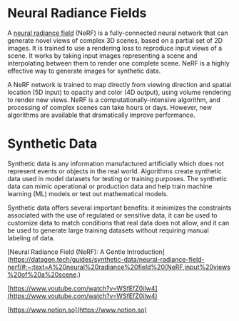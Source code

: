 # Neural Radiance Fields

A [neural radiance field](https://arxiv.org/abs/2003.08934) (NeRF) is a fully-connected neural network that can generate novel views of complex 3D scenes, based on a partial set of 2D images. It is trained to use a rendering loss to reproduce input views of a scene. It works by taking input images representing a scene and interpolating between them to render one complete scene. NeRF is a highly effective way to generate images for synthetic data.

A NeRF network is trained to map directly from viewing direction and spatial location (5D input) to opacity and color (4D output), using volume rendering to render new views. NeRF is a computationally-intensive algorithm, and processing of complex scenes can take hours or days. However, new algorithms are available that dramatically improve performance.

# ****Synthetic Data****

Synthetic data is any information manufactured artificially which does not represent events or objects in the real world. Algorithms create synthetic data used in model datasets for testing or training purposes. The synthetic data can mimic operational or production data and help train machine learning (ML) models or test out mathematical models.

Synthetic data offers several important benefits: it minimizes the constraints associated with the use of regulated or sensitive data, it can be used to customize data to match conditions that real data does not allow, and it can be used to generate large training datasets without requiring manual labeling of data.

[Neural Radiance Field (NeRF): A Gentle Introduction](https://datagen.tech/guides/synthetic-data/neural-radiance-field-nerf/#:~:text=A%20neural%20radiance%20field%20(NeRF,input%20views%20of%20a%20scene.)

[https://www.youtube.com/watch?v=WSfEfZ0ilw4](https://www.youtube.com/watch?v=WSfEfZ0ilw4)

[https://www.notion.so](https://www.notion.so)